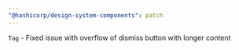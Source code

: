 ```yaml
---
"@hashicorp/design-system-components": patch
---
```


`Tag` - Fixed issue with overflow of dismiss button with longer content
